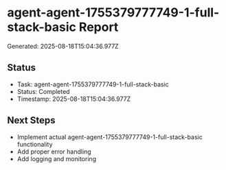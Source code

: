 # agent-agent-1755379777749-1-full-stack-basic Report

Generated: 2025-08-18T15:04:36.977Z

## Status
- Task: agent-agent-1755379777749-1-full-stack-basic
- Status: Completed
- Timestamp: 2025-08-18T15:04:36.977Z

## Next Steps
- Implement actual agent-agent-1755379777749-1-full-stack-basic functionality
- Add proper error handling
- Add logging and monitoring
